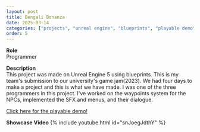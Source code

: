 ```yaml
---
layout: post
title: Bengali Bonanza
date: 2025-03-14
categories: ["projects", "unreal engine", "blueprints", "playable demo"]
order: 5
---
```


**Role**
<br> Programmer

**Description**
<br>This project was made on Unreal Engine 5 using blueprints. This is my 
team's submission to our university's game jam(2023). We had four days to
make a project and this is what we have made. I was one of the three programmers
in this project. I've worked on the waypoints system for the NPCs, implemented
the SFX and menus, and their dialogue.

[Click here for the playable demo!](https://rob-cole.itch.io/bengali-bonanza)

**Showcase Video**
{% include youtube.html id="snJoegJdthY" %}